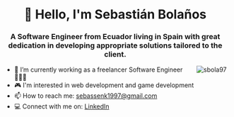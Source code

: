 <h1 align="center">👋 Hello, I'm Sebastián Bolaños</h1>
<h3 align="center">A Software Engineer from Ecuador living in Spain with great dedication in developing appropriate solutions tailored to the client.</h3>
<a><img align="right" src="https://github-readme-stats.vercel.app/api/top-langs?username=sbola97&show_icons=true&theme=dark&title_color=ffffff&text_color=ffffff&locale=en&layout=compact" alt="sbola97" /></a>

- 🔭 I’m currently working as a freelancer Software Engineer 👨🏻‍💻
- 🎮 I'm interested in web development and game development
- 📫 How to reach me: sebassenk1997@gmail.com
- 💻 Connect with me on: [LinkedIn](https://www.linkedin.com/in/paul-sebasti%C3%A1n-bola%C3%B1os-hidalgo-448999285/)
